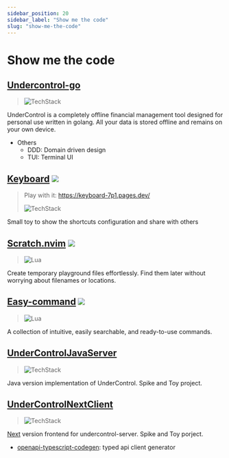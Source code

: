 ```yaml
---
sidebar_position: 20
sidebar_label: "Show me the code"
slug: "show-me-the-code"
---
```


# Show me the code

## [Undercontrol-go](https://github.com/LintaoAmons/undercontrol-go)
> ![TechStack](https://skillicons.dev/icons?i=go,sqlite,docker)

UnderControl is a completely offline financial management tool designed for personal use written in golang. All your data is stored offline and remains on your own device.

- Others
  - DDD: Domain driven design
  - TUI: Terminal UI
 
## [Keyboard](https://github.com/LintaoAmons/Keyboard) ![](https://img.shields.io/github/stars/LintaoAmons/Keyboard?style=social)
> Play with it: https://keyboard-7p1.pages.dev/
> 
> ![TechStack](https://skillicons.dev/icons?i=typescript,react)

Small toy to show the shortcuts configuration and share with others


## [Scratch.nvim](https://github.com/LintaoAmons/scratch.nvim) ![](https://img.shields.io/github/stars/LintaoAmons/Scratch.nvim?style=social)
> ![Lua](https://skillicons.dev/icons?i=lua)

Create temporary playground files effortlessly. Find them later without worrying about filenames or locations.


## [Easy-command](https://github.com/LintaoAmons/easy-commands.nvim) ![](https://img.shields.io/github/stars/LintaoAmons/easy-commands.nvim?style=social)
> ![Lua](https://skillicons.dev/icons?i=lua)

A collection of intuitive, easily searchable, and ready-to-use commands.


## [UnderControlJavaServer](https://github.com/LintaoAmons/UnderControlJavaServer)
> ![TechStack](https://skillicons.dev/icons?i=kotlin,java,maven,postgres,jenkins,docker,mongodb)

Java version implementation of UnderControl. Spike and Toy project.


## [UnderControlNextClient](https://github.com/LintaoAmons/UnderControlNextClient)
> ![TechStack](https://skillicons.dev/icons?i=typescript,react,tailwindcss)

[Next](https://nextjs.org/) version frontend for undercontrol-server. Spike and Toy porject.

- [openapi-typescript-codegen](https://github.com/ferdikoomen/openapi-typescript-codegen): typed api client generator

